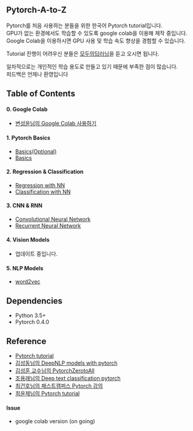 ## Pytorch-A-to-Z

Pytorch를 처음 사용하는 분들을 위한 한국어 Pytorch tutorial입니다.  
GPU가 없는 환경에서도 학습할 수 있도록 google colab을 이용해 제작 중입니다.  
Google Colab을 이용하시면 GPU 사용 및 학습 속도 향상을 경험할 수 있습니다.  

Tutorial 진행이 어려우신 분들은 [모두의딥러닝](https://www.youtube.com/playlist?list=PLlMkM4tgfjnLSOjrEJN31gZATbcj_MpUm)을 듣고 오시면 됩니다.  

일차적으로는 개인적인 학습 용도로 만들고 있기 때문에 부족한 점이 많습니다.  
피드백은 언제나 환영입니다  


## Table of Contents

#### 0. Google Colab
- [변성윤님의 Google Colab 사용하기](https://zzsza.github.io/data/2018/08/30/google-colab/)

#### 1. Pytorch Basics

- [Basics(Optional)](https://github.com/shwksl101/Pytorch-A-to-Z/tree/master/0_Optional_Basic)
- [Basics](https://github.com/shwksl101/Pytorch-A-to-Z/tree/master/1_Pytorch_Basic)

#### 2. Regression & Classification

- [Regression with NN](https://github.com/shwksl101/Pytorch-A-to-Z/tree/master/2_Regression_NN)
- [Classification with NN](https://github.com/shwksl101/Pytorch-A-to-Z/tree/master/3_Classification_NN)

#### 3. CNN & RNN

- [Convolutional Neural Network](https://github.com/shwksl101/Pytorch-A-to-Z/tree/master/4_CNN)
- [Recurrent Neural Network](https://github.com/shwksl101/Pytorch-A-to-Z/tree/master/5_RNN)

#### 4. Vision Models

- 업데이트 중입니다.

#### 5. NLP Models

- [word2vec](https://github.com/shwksl101/Pytorch-A-to-Z/blob/master/6_NLP/1_word2vec.ipynb)


## Dependencies

- Python 3.5+
- Pytorch 0.4.0

## Reference

- [Pytorch tutorial](http://pytorch.kr/)  
- [김성동님의 DeepNLP models with pytorch](https://github.com/DSKSD/DeepNLP-models-Pytorch)  
- [김성훈 교수님의 PytorchZerotoAll](https://www.youtube.com/watch?v=SKq-pmkekTk&list=PLlMkM4tgfjnJ3I-dbhO9JTw7gNty6o_2m)  
- [조용래님의 Deep text classification pytorch](https://github.com/dreamgonfly/deep-text-classification-pytorch)  
- [최건호님의 패스트캠퍼스 Pytorch 강의](https://github.com/GunhoChoi/PyTorch-FastCampus)  
- [최윤제님의 Pytorch tutorial](https://github.com/yunjey/pytorch-tutorial)  

#### Issue

- google colab version (on going)